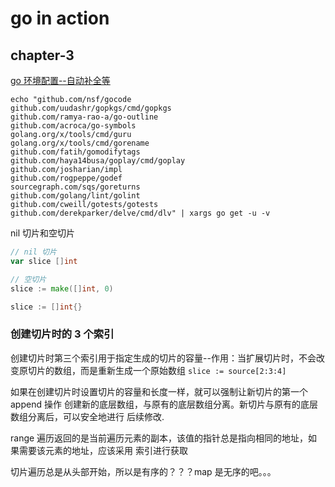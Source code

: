 # go in action

## chapter-3

[go 环境配置--自动补全等](https://zhuanlan.zhihu.com/p/36453771)

```shell
echo "github.com/nsf/gocode
github.com/uudashr/gopkgs/cmd/gopkgs
github.com/ramya-rao-a/go-outline
github.com/acroca/go-symbols
golang.org/x/tools/cmd/guru
golang.org/x/tools/cmd/gorename
github.com/fatih/gomodifytags
github.com/haya14busa/goplay/cmd/goplay
github.com/josharian/impl
github.com/rogpeppe/godef
sourcegraph.com/sqs/goreturns
github.com/golang/lint/golint
github.com/cweill/gotests/gotests
github.com/derekparker/delve/cmd/dlv" | xargs go get -u -v
```

nil 切片和空切片

```go
// nil 切片
var slice []int

// 空切片
slice := make([]int, 0)

slice := []int{}
```

### 创建切片时的 3 个索引
创建切片时第三个索引用于指定生成的切片的容量--作用：当扩展切片时，不会改变原切片的数组，而是重新生成一个原始数组
`slice := source[2:3:4]`

如果在创建切片时设置切片的容量和长度一样，就可以强制让新切片的第一个 append 操作 创建新的底层数组，与原有的底层数组分离。新切片与原有的底层数组分离后，可以安全地进行 后续修改.

range 遍历返回的是当前遍历元素的副本，该值的指针总是指向相同的地址，如果需要该元素的地址，应该采用 索引进行获取

切片遍历总是从头部开始，所以是有序的？？？map 是无序的吧。。。